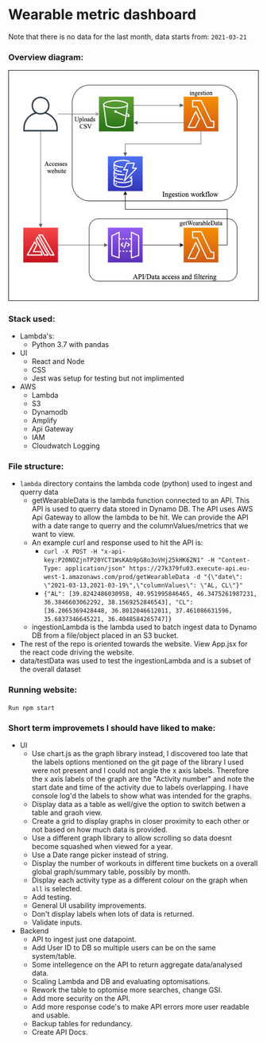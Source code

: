 # Wearable metric dashboard

Note that there is no data for the last month, data starts from: `2021-03-21`

### Overview diagram:
![img](overview.png)

### Stack used:
- Lambda's:
    - Python 3.7 with pandas
- UI
    - React and Node
    - CSS
    - Jest was setup for testing but not implimented
- AWS 
    - Lambda
    - S3
    - Dynamodb
    - Amplify
    - Api Gateway
    - IAM
    - Cloudwatch Logging

### File structure:
- `lambda` directory contains the lambda code (python) used to ingest and querry data
  - getWearableData is the lambda function connected to an API. This API is used to querry data stored in Dynamo DB. The API uses AWS Api Gateway to allow the lambda to be hit. We can provide the API with a date range to querry and the columnValues/metrics that we want to view. 
  - An example curl and response used to hit the API is:
    - `curl -X POST -H "x-api-key:P20NOZjnTP20YCT1WsKAb9pG8o3oVHj25kHK62N1" -H "Content-Type: application/json" https://27k379fu03.execute-api.eu-west-1.amazonaws.com/prod/getWearableData -d "{\"date\": \"2021-03-13,2021-03-19\",\"columnValues\": \"AL, CL\"}"`
    - `{"AL": [39.8242486030958, 40.951995846465, 46.3475261987231, 36.3846603062292, 38.1569252846543], "CL": [36.2065369428448, 36.8012046612011, 37.461086631596, 35.6837346645221, 36.4048584265747]}`
  - ingestionLambda is the lambda used to batch ingest data to Dynamo DB from a file/object placed in an S3 bucket.
- The rest of the repo is oriented towards the website. View App.jsx for the react code driving the website.
- data/testData was used to test the ingestionLambda and is a subset of the overall dataset

### Running website:
`Run npm start`


### Short term improvemets I should have liked to make:
- UI
    - Use chart.js as the graph library instead, I discovered too late that the labels options mentioned on the git page of the library I used were not present and I could not angle the x axis labels. Therefore the x axis labels of the graph are the "Activity number" and note the start date and time of the activity due to labels overlapping. I have console log'd the labels to show what was intended for the graphs.
    - Display data as a table as well/give the option to switch betwen a table and graoh view.
    - Create a grid to display graphs in closer proximity to each other or not based on how much data is provided.
    - Use a different graph library to allow scrolling so data doesnt become squashed when viewed for a year.
    - Use a Date range picker instead of string.
    - Display the number of workouts in different time buckets on a overall global graph/summary table, possibly by month.
    - Display each activity type as a different colour on the graph when `all` is selected.
    - Add testing.
    - General UI usability improvements.
    - Don't display labels when lots of data is returned.
    - Validate inputs.
- Backend
    - API to ingest just one datapoint.
    - Add User ID to DB so multiple users can be on the same system/table.
    - Some intellegence on the API to return aggregate data/analysed data.
    - Scaling Lambda and DB and evaluating optomisations.
    - Rework the table to optomise more searches, change GSI.
    - Add more security on the API.
    - Add more response code's to make API errors more user readable and usable.
    - Backup tables for redundancy.
    - Create API Docs.
